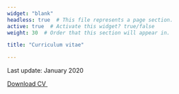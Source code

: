 ```yaml
---
widget: "blank"
headless: true  # This file represents a page section.
active: true  # Activate this widget? true/false
weight: 30  # Order that this section will appear in.

title: "Curriculum vitae"

---
```


Last update: January 2020

<a href="/about/affiliations_files/2020-01-01-hladik_cv.pdf">Download CV&nbsp;<i class="fas fa-download"></i></a>
